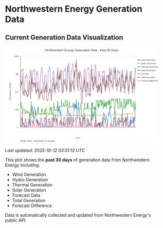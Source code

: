 # Northwestern Energy Generation Data

## Current Generation Data Visualization

![Northwestern Energy Generation Data](images/nwe_generation_plot.svg)

*Last updated: 2025-10-12 03:51:12 UTC*

This plot shows the **past 30 days** of generation data from Northwestern Energy including:
- Wind Generation
- Hydro Generation  
- Thermal Generation
- Solar Generation
- Forecast Data
- Total Generation
- Forecast Difference

Data is automatically collected and updated from Northwestern Energy's public API.


